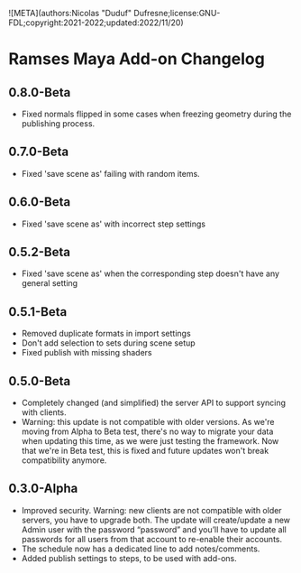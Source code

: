 ![META](authors:Nicolas "Duduf" Dufresne;license:GNU-FDL;copyright:2021-2022;updated:2022/11/20)

# Ramses Maya Add-on Changelog

## 0.8.0-Beta

- Fixed normals flipped in some cases when freezing geometry during the publishing process.

## 0.7.0-Beta

- Fixed 'save scene as' failing with random items.

## 0.6.0-Beta

- Fixed 'save scene as' with incorrect step settings

## 0.5.2-Beta

- Fixed 'save scene as' when the corresponding step doesn't have any general setting

## 0.5.1-Beta

- Removed duplicate formats in import settings
- Don't add selection to sets during scene setup
- Fixed publish with missing shaders

## 0.5.0-Beta

- Completely changed (and simplified) the server API to support syncing with clients.
- Warning: this update is not compatible with older versions. As we're moving from Alpha to Beta test, there's no way to migrate your data when updating this time, as we were just testing the framework. Now that we're in Beta test, this is fixed and future updates won't break compatibility anymore.

## 0.3.0-Alpha

- Improved security. Warning: new clients are not compatible with older servers, you have to upgrade both. The update will create/update a new Admin user with the password “password” and you’ll have to update all passwords for all users from that account to re-enable their accounts.
- The schedule now has a dedicated line to add notes/comments.
- Added publish settings to steps, to be used with add-ons.